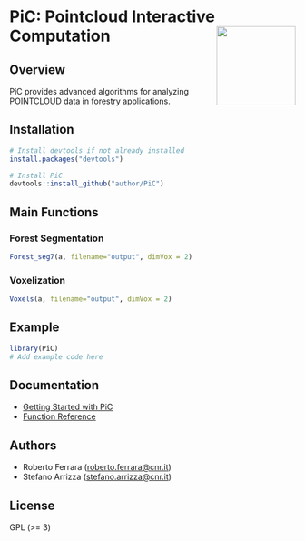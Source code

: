 
<!-- README.md is generated from README.Rmd. Please edit that file -->

# PiC: Pointcloud Interactive Computation <img src="man/figures/logo.png" align="right" height="139" />

<!-- badges: start -->
<!-- badges: end -->

## Overview

PiC provides advanced algorithms for analyzing POINTCLOUD data in
forestry applications.

## Installation

``` r
# Install devtools if not already installed
install.packages("devtools")

# Install PiC
devtools::install_github("author/PiC")
```

## Main Functions

### Forest Segmentation

``` r
Forest_seg7(a, filename="output", dimVox = 2)
```

### Voxelization

``` r
Voxels(a, filename="output", dimVox = 2)
```

## Example

``` r
library(PiC)
# Add example code here
```

## Documentation

- [Getting Started with PiC](articles/pic-intro.html)
- [Function Reference](reference/index.html)

## Authors

- Roberto Ferrara (<roberto.ferrara@cnr.it>)
- Stefano Arrizza (<stefano.arrizza@cnr.it>)

## License

GPL (\>= 3)
